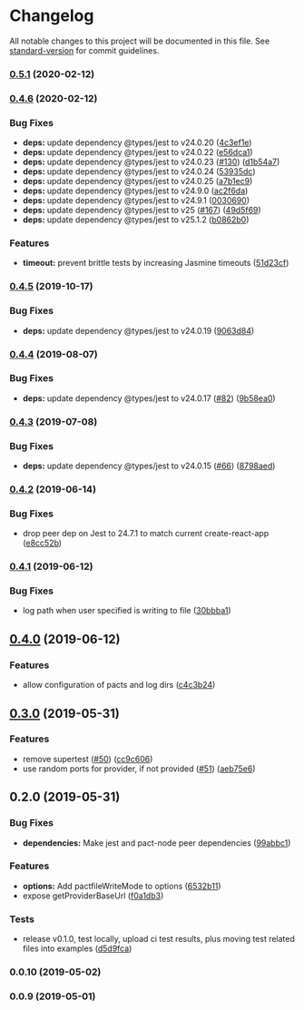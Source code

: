 # Changelog

All notable changes to this project will be documented in this file. See [standard-version](https://github.com/conventional-changelog/standard-version) for commit guidelines.

### [0.5.1](https://github.com/YOU54F/jest-pact/compare/v0.4.6...v0.5.1) (2020-02-12)

### [0.4.6](https://github.com/YOU54F/jest-pact/compare/v0.4.5...v0.4.6) (2020-02-12)


### Bug Fixes

* **deps:** update dependency @types/jest to v24.0.20 ([4c3ef1e](https://github.com/YOU54F/jest-pact/commit/4c3ef1e))
* **deps:** update dependency @types/jest to v24.0.22 ([e56dca1](https://github.com/YOU54F/jest-pact/commit/e56dca1))
* **deps:** update dependency @types/jest to v24.0.23 ([#130](https://github.com/YOU54F/jest-pact/issues/130)) ([d1b54a7](https://github.com/YOU54F/jest-pact/commit/d1b54a7))
* **deps:** update dependency @types/jest to v24.0.24 ([53935dc](https://github.com/YOU54F/jest-pact/commit/53935dc))
* **deps:** update dependency @types/jest to v24.0.25 ([a7b1ec9](https://github.com/YOU54F/jest-pact/commit/a7b1ec9))
* **deps:** update dependency @types/jest to v24.9.0 ([ac2f6da](https://github.com/YOU54F/jest-pact/commit/ac2f6da))
* **deps:** update dependency @types/jest to v24.9.1 ([0030690](https://github.com/YOU54F/jest-pact/commit/0030690))
* **deps:** update dependency @types/jest to v25 ([#167](https://github.com/YOU54F/jest-pact/issues/167)) ([49d5f69](https://github.com/YOU54F/jest-pact/commit/49d5f69))
* **deps:** update dependency @types/jest to v25.1.2 ([b0862b0](https://github.com/YOU54F/jest-pact/commit/b0862b0))


### Features

* **timeout:** prevent brittle tests by increasing Jasmine timeouts ([51d23cf](https://github.com/YOU54F/jest-pact/commit/51d23cf))

### [0.4.5](https://github.com/YOU54F/jest-pact/compare/v0.4.4...v0.4.5) (2019-10-17)


### Bug Fixes

* **deps:** update dependency @types/jest to v24.0.19 ([9063d84](https://github.com/YOU54F/jest-pact/commit/9063d84))



### [0.4.4](https://github.com/YOU54F/jest-pact/compare/v0.4.3...v0.4.4) (2019-08-07)


### Bug Fixes

* **deps:** update dependency @types/jest to v24.0.17 ([#82](https://github.com/YOU54F/jest-pact/issues/82)) ([9b58ea0](https://github.com/YOU54F/jest-pact/commit/9b58ea0))



### [0.4.3](https://github.com/YOU54F/jest-pact/compare/v0.4.2...v0.4.3) (2019-07-08)


### Bug Fixes

* **deps:** update dependency @types/jest to v24.0.15 ([#66](https://github.com/YOU54F/jest-pact/issues/66)) ([8798aed](https://github.com/YOU54F/jest-pact/commit/8798aed))



### [0.4.2](https://github.com/YOU54F/jest-pact/compare/v0.3.0...v0.4.2) (2019-06-14)


### Bug Fixes

* drop peer dep on Jest to 24.7.1 to match current create-react-app ([e8cc52b](https://github.com/YOU54F/jest-pact/commit/e8cc52b))



### [0.4.1](https://github.com/YOU54F/jest-pact/compare/v0.4.0...v0.4.1) (2019-06-12)


### Bug Fixes

* log path when user specified is writing to file ([30bbba1](https://github.com/YOU54F/jest-pact/commit/30bbba1))



## [0.4.0](https://github.com/YOU54F/jest-pact/compare/v0.3.0...v0.4.0) (2019-06-12)


### Features

* allow configuration of pacts and log dirs ([c4c3b24](https://github.com/YOU54F/jest-pact/commit/c4c3b24))



## [0.3.0](https://github.com/YOU54F/jest-pact/compare/v0.2.0...v0.3.0) (2019-05-31)


### Features

* remove supertest ([#50](https://github.com/YOU54F/jest-pact/issues/50)) ([cc9c606](https://github.com/YOU54F/jest-pact/commit/cc9c606))
* use random ports for provider, if not provided ([#51](https://github.com/YOU54F/jest-pact/issues/51)) ([aeb75e6](https://github.com/YOU54F/jest-pact/commit/aeb75e6))



## 0.2.0 (2019-05-31)


### Bug Fixes

* **dependencies:** Make jest and pact-node peer dependencies ([99abbc1](https://github.com/YOU54F/jest-pact/commit/99abbc1))


### Features

* **options:** Add pactfileWriteMode to options ([6532b11](https://github.com/YOU54F/jest-pact/commit/6532b11))
* expose getProviderBaseUrl ([f0a1db3](https://github.com/YOU54F/jest-pact/commit/f0a1db3))


### Tests

* release v0.1.0, test locally, upload ci test results, plus moving test related files into examples ([d5d9fca](https://github.com/YOU54F/jest-pact/commit/d5d9fca))



### 0.0.10 (2019-05-02)



### 0.0.9 (2019-05-01)
